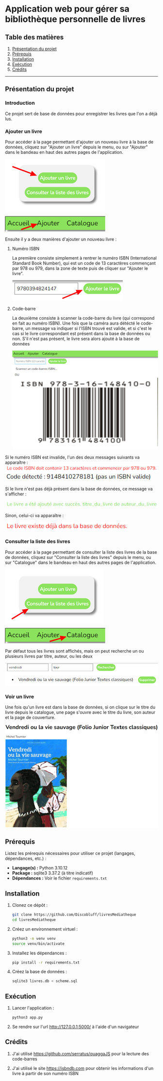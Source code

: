 # Application web pour gérer sa bibliothèque personnelle de livres

## Table des matières
1. [Présentation du projet](#presentation-du-projet)
2. [Prérequis](#prérequis)
3. [Installation](#installation)
4. [Exécution](#exécution)
5. [Crédits](#crédits)

---

## Présentation du projet

### Introduction

Ce projet sert de base de données pour enregistrer les livres que l'on a déjà lus.

### Ajouter un livre

Pour accéder à la page permettant d'ajouter un nouveau livre à la base de données, cliquez sur "Ajouter un livre" depuis le menu, ou sur "Ajouter" dans le bandeau en haut des autres pages de l'application.

![Ajouter un livre](images/ajouter1.png)

![Ajouter un livre](images/ajouter2.png)

Ensuite il y a deux manières d'ajouter un nouveau livre :

1. Numéro ISBN

    La première consiste simplement à rentrer le numéro ISBN (International Standard Book Number), qui est un code de 13 caractères commençant par 978 ou 979, dans la zone de texte puis de cliquer sur "Ajouter le livre".

    ![Ajouter un livre](images/ajouter3.png)

2. Code-barre
    
    La deuxième consiste à scanner la code-barre du livre (qui correspond en fait au numéro ISBN). Une fois que la caméra aura détécté le code-barre, un message va indiquer si l'ISBN trouvé est valide, et si c'est le cas si le livre correspondant est présent dans la base de données ou non. S'il n'est pas présent, le livre sera alors ajouté à la base de données

    ![Ajouter un livre](images/ajouter4.png)

Si le numéro ISBN est invalide, l'un des deux messages suivants va apparaître :
![Nouveau livre](images/ajouterErreur1.png)
![Nouveau livre](images/ajouterErreur2.png)

Si le livre n'est pas déjà présent dans la base de données, ce message va s'afficher :

![Nouveau livre](images/ajouterSucces.png)

Sinon, celui-ci va apparaître :

![Nouveau livre](images/ajouterEchec.png)

### Consulter la liste des livres

Pour accéder à la page permettant de consulter la liste des livres de la base de données, cliquez sur "Consulter la liste des livres" depuis le menu, ou sur "Catalogue" dans le bandeau en haut des autres pages de l'application.

![Catalogue](images/catalogue1.png)

![Catalogue](images/catalogue2.png)

Par défaut tous les livres sont affichés, mais on peut recherche un ou plusieurs livres par titre, auteur, ou les deux

![Recherche](images/recherche.png)

### Voir un livre

Une fois qu'un livre est dans la base de données, si on clique sur le titre du livre depuis le catalogue, une page s'ouvre avec le titre du livre, son auteur et la page de couverture.

![Livre](images/livre.png)

## Prérequis

Listez les prérequis nécessaires pour utiliser ce projet (langages, dépendances, etc.) :

- **Langage(s) :** Python 3.10.12
- **Package :** sqlite3 3.37.2 (à titre indicatif)
- **Dépendances :** Voir le fichier `requirements.txt`

## Installation

1. Clonez ce dépôt :
   ```bash
   git clone https://github.com/Discobluff/livresMediatheque
   cd livresMediatheque
   ```

2. Créez un environnement virtuel :
    ```bash
    python3 -m venv venv
    source venv/bin/activate
    ```

3. Installez les dépendances :
    ```bash
    pip install -r requirements.txt
    ```

4. Créez la base de données :
    ```bash
    sqlite3 livres.db < scheme.sql
    ```

## Exécution

1. Lancer l'application :

    ```bash
    python3 app.py
    ```

2. Se rendre sur l'url http://127.0.0.1:5000/ à l'aide d'un navigateur

## Crédits

1. J'ai utilisé https://github.com/serratus/quaggaJS pour la lecture des code-barres

2. J'ai utilisé le site https://isbndb.com pour obtenir les informations d'un livre à partir de son numéro ISBN